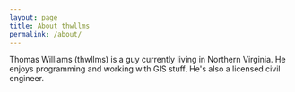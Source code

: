 ```yaml
---
layout: page
title: About thwllms
permalink: /about/
---
```


Thomas Williams (thwllms) is a guy currently living in Northern Virginia. He enjoys programming and working with GIS stuff. He's also a licensed civil engineer. 

